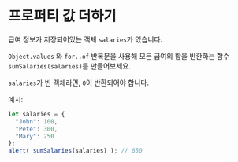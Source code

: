 # 프로퍼티 값 더하기

급여 정보가 저장되어있는 객체 `salaries`가 있습니다. 

`Object.values` 와 `for..of` 반복문을 사용해 모든 급여의 합을 반환하는 함수 `sumSalaries(salaries)`를 만들어보세요.

`salaries`가 빈 객체라면, `0`이 반환되어야 합니다.

예시:

```js
let salaries = {
  "John": 100,
  "Pete": 300,
  "Mary": 250
};
alert( sumSalaries(salaries) ); // 650
```
